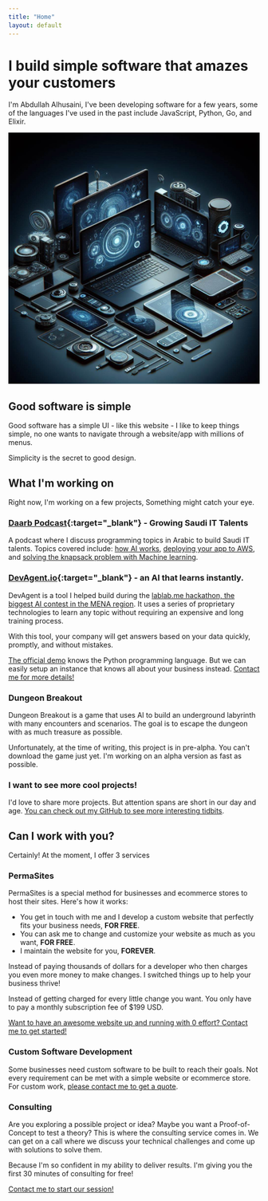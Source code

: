 ```yaml
---
title: "Home"
layout: default
---
```


# I build simple software that amazes your customers

I'm Abdullah Alhusaini, I've been developing software for a few years, some of the languages I've used in the past include JavaScript, Python, Go, and Elixir.

![futuristic computers](/assets/images/devices.jpeg)

## Good software is simple

Good software has a simple UI - like this website - I like to keep things simple, no one wants to navigate through a website/app with millions of menus.

Simplicity is the secret to good design.

## What I'm working on

Right now, I'm working on a few projects, Something might catch your eye.

### [Daarb Podcast](https://podcast.daarb.dev/){:target="\_blank"} - Growing Saudi IT Talents

A podcast where I discuss programming topics in Arabic to build Saudi IT talents. Topics covered include: [how AI works](https://podcast.daarb.dev/2007857/12266155-), [deploying your app to AWS](https://podcast.daarb.dev/2007857/10926037-aws), and [solving the knapsack problem with Machine learning](https://podcast.daarb.dev/2007857/11365298-).

### [DevAgent.io](https://devagent.io/){:target="\_blank"} - an AI that learns instantly.

DevAgent is a tool I helped build during the [lablab.me hackathon, the biggest AI contest in the MENA region](https://lablab.me/event/innovating-ai-solutions/refine-ai/devagent). It uses a series of proprietary technologies to learn any topic without requiring an expensive and long training process.

With this tool, your company will get answers based on your data quickly, promptly, and without mistakes.

[The official demo](https://devagent.io/) knows the Python programming language. But we can easily setup an instance that knows all about your business instead. [Contact me for more details!](/contact)

### Dungeon Breakout

Dungeon Breakout is a game that uses AI to build an underground labyrinth with many encounters and scenarios. The goal is to escape the dungeon with as much treasure as possible.

Unfortunately, at the time of writing, this project is in pre-alpha. You can't download the game just yet. I'm working on an alpha version as fast as possible.

### I want to see more cool projects!

I'd love to share more projects. But attention spans are short in our day and age. [You can check out my GitHub to see more interesting tidbits](https://github.com/a-alhusaini/).

## Can I work with you?

Certainly! At the moment, I offer 3 services

### PermaSites

PermaSites is a special method for businesses and ecommerce stores to host their sites. Here's how it works:

- You get in touch with me and I develop a custom website that perfectly fits your business needs, **FOR FREE**.
- You can ask me to change and customize your website as much as you want, **FOR FREE**.
- I maintain the website for you, **FOREVER**.

Instead of paying thousands of dollars for a developer who then charges you even more money to make changes. I switched things up to help your business thrive!

Instead of getting charged for every little change you want. You only have to pay a monthly subscription fee of $199 USD.

[Want to have an awesome website up and running with 0 effort? Contact me to get started!](/contact)

### Custom Software Development

Some businesses need custom software to be built to reach their goals. Not every requirement can be met with a simple website or ecommerce store. For custom work, [please contact me to get a quote](/contact).

### Consulting

Are you exploring a possible project or idea? Maybe you want a Proof-of-Concept to test a theory? This is where the consulting service comes in. We can get on a call where we discuss your technical challenges and come up with solutions to solve them.

Because I'm so confident in my ability to deliver results. I'm giving you the first 30 minutes of consulting for free!

[Contact me to start our session!](/contact)

